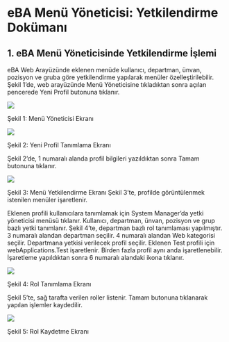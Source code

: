 # eBA Menü Yöneticisi: Yetkilendirme Dokümanı

## 1.	eBA Menü Yöneticisinde Yetkilendirme İşlemi

eBA Web Arayüzünde eklenen menüde kullanıcı, departman, ünvan, pozisyon ve gruba göre yetkilendirme yapılarak menüler özelleştirilebilir.
Şekil 1’de, web arayüzünde Menü Yöneticisine tıkladıktan sonra açılan pencerede Yeni Profil butonuna
tıklanır.


![](https://docsbimser.blob.core.windows.net/imagecontainer/Şekil%201:%20Menü%20Yöneticisi%20Ekranı-27368809-0a55-43bb-b722-99b08eb5024e.png)

Şekil 1: Menü Yöneticisi Ekranı

![](https://docsbimser.blob.core.windows.net/imagecontainer/Şekil%202:%20Yeni%20Profil%20Tanımlama%20Ekranı-f141a521-90cb-40ed-9bc9-8096d317a455.png)

Şekil 2: Yeni Profil Tanımlama Ekranı

Şekil 2’de, 1 numaralı alanda profil bilgileri yazıldıktan sonra Tamam butonuna tıklanır.


![](https://docsbimser.blob.core.windows.net/imagecontainer/Şekil%203:%20Menü%20Yetkilendirme%20Ekranı%20-44ba0e13-81a8-4d27-9dda-57615561c7e0.png)

Şekil 3: Menü Yetkilendirme Ekranı Şekil 3’te, profilde görüntülenmek istenilen menüler işaretlenir.

Eklenen profili kullanıcılara tanımlamak için System Manager’da yetki yöneticisi menüsü tıklanır. Kullanıcı, departman, ünvan, pozisyon ve grup bazlı yetki tanımlanır.
Şekil 4’te, departman bazlı rol tanımlaması yapılmıştır. 3 numaralı alandan departman seçilir. 4 numaralı alandan Web kategorisi seçilir. Departmana yetkisi verilecek profil seçilir. Eklenen Test profili için webApplications.Test işaretlenir. Birden fazla profil aynı anda işaretlenebilir. İşaretleme yapıldıktan sonra 6 numaralı alandaki ikona tıklanır.


![](https://docsbimser.blob.core.windows.net/imagecontainer/Şekil%204:%20Rol%20Tanımlama%20Ekranı-d8fbd48b-ecb4-414d-9ffc-3f28e039ecff.png)

Şekil 4: Rol Tanımlama Ekranı

Şekil 5’te, sağ tarafta verilen roller listenir. Tamam butonuna tıklanarak yapılan işlemler kaydedilir.


![](https://docsbimser.blob.core.windows.net/imagecontainer/Şekil%205:%20Rol%20Kaydetme%20Ekranı-7323bca7-4578-4d57-8802-8af1e6320f71.png)

Şekil 5: Rol Kaydetme Ekranı